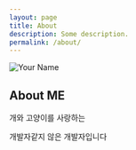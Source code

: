 ```yaml
---
layout: page
title: About
description: Some description.
permalink: /about/
---
```


<img src="../images/고릴라1.jpg" alt="Your Name">

## About ME

개와 고양이를 사랑하는


개발자같지 않은 개발자입니다
